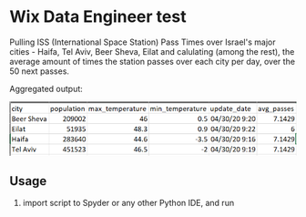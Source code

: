 # Wix Data Engineer test

Pulling ISS (International Space Station) Pass Times over Israel's major cities - Haifa, Tel Aviv, Beer Sheva, Eilat and calulating (among the rest), the average amount of times the station passes over each city per day, over the 50 next passes.

Aggregated output:

![Alt text](output.png?raw=true "final results table")

## Usage

1. import script to Spyder or any other Python IDE, and run
